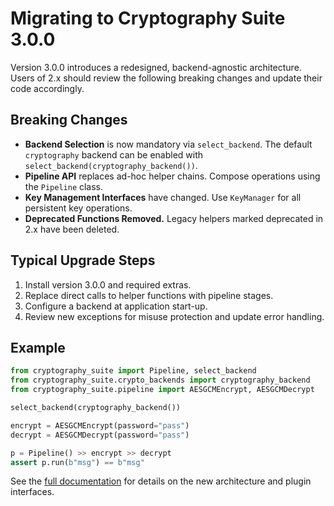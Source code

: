 # Migrating to Cryptography Suite 3.0.0

Version 3.0.0 introduces a redesigned, backend-agnostic architecture. Users of
2.x should review the following breaking changes and update their code
accordingly.

## Breaking Changes

- **Backend Selection** is now mandatory via `select_backend`. The default
  `cryptography` backend can be enabled with `select_backend(cryptography_backend())`.
- **Pipeline API** replaces ad-hoc helper chains. Compose operations using the
  `Pipeline` class.
- **Key Management Interfaces** have changed. Use `KeyManager` for all
  persistent key operations.
- **Deprecated Functions Removed.** Legacy helpers marked deprecated in 2.x have
  been deleted.

## Typical Upgrade Steps

1. Install version 3.0.0 and required extras.
2. Replace direct calls to helper functions with pipeline stages.
3. Configure a backend at application start-up.
4. Review new exceptions for misuse protection and update error handling.

## Example

```python
from cryptography_suite import Pipeline, select_backend
from cryptography_suite.crypto_backends import cryptography_backend
from cryptography_suite.pipeline import AESGCMEncrypt, AESGCMDecrypt

select_backend(cryptography_backend())

encrypt = AESGCMEncrypt(password="pass")
decrypt = AESGCMDecrypt(password="pass")

p = Pipeline() >> encrypt >> decrypt
assert p.run(b"msg") == b"msg"
```

See the [full documentation](index.html) for details on the new architecture and
plugin interfaces.


